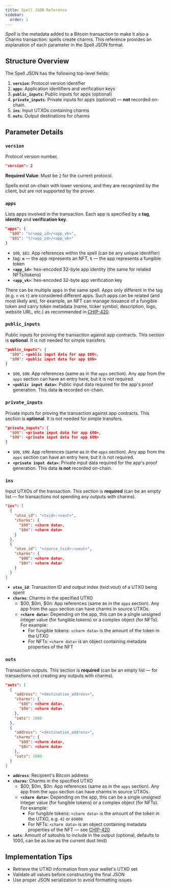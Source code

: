 ```yaml
---
title: Spell JSON Reference
sidebar:
  order: 1
---
```


_Spell_ is the metadata added to a Bitcoin transaction to make it also a Charms transaction: spells create charms. This reference provides an explanation of each parameter in the Spell JSON format.

## Structure Overview

The Spell JSON has the following top-level fields:

1. **`version`**: Protocol version identifier
2. **`apps`**: Application identifiers and verification keys
3. **`public_inputs`**: Public inputs for apps (optional)
4. **`private_inputs`**: Private inputs for apps (optional) — **not** recorded on-chain.
5. **`ins`**: Input UTXOs containing charms
6. **`outs`**: Output destinations for charms

## Parameter Details

### `version`

Protocol version number.

```json
"version": 2
```

**Required Value**: Must be `2` for the current protocol. 

Spells exist on-chain with lower versions, and they are recognized by the client, but are not supported by the prover.

### `apps`

Lists apps involved in the transaction. Each app is specified by a **tag**, **identity** and **verification key**.

```json
"apps": {
  "$00": "n/<app_id>/<app_vk>",
  "$01": "t/<app_id>/<app_vk>"
}
```

- `$00`, `$01`: App references within the spell (can be any unique identifier)
- tag: **`n`** — the app represents an NFT, **`t`** — the app represents a fungible token
- **`<app_id>`**: hex-encoded 32-byte app identity (the same for related NFTs/tokens)
- **`<app_vk>`**: hex-encoded 32-byte app verification key

There can be multiple apps in the same spell. Apps only different in the tag (e.g. `n` vs `t`) are considered different apps. Such apps can be related (and most likely are), for example, an NFT can manage issuance of a fungible token and carry token metadata (name, ticker symbol, description, logo, website URL, etc.) as recommended in [CHIP-420](https://github.com/CharmsDev/charms/blob/main/CHIPs/CHIP-0420). 

### `public_inputs`

Public inputs for proving the transaction against app contracts. This section is **optional**. It is not needed for simple transfers.

```json
"public_inputs": {
  "$00": <public input data for app $00>,
  "$0N": <public input data for app $0N>
}
```

- `$00`, `$0N`: App references (same as in the `apps` section). Any app from the `apps` section can have an entry here, but it is not required.
- **`<public input data>`**: Public input data required for the app's proof generation. This data **is** recorded on-chain.

### `private_inputs`

Private inputs for proving the transaction against app contracts. This section is **optional**. It is not needed for simple transfers.

```json
"private_inputs": {
  "$00": <private input data for app $00>,
  "$0N": <private input data for app $0N>
}
```

- `$00`, `$0N`: App references (same as in the `apps` section). Any app from the `apps` section can have an entry here, but it is not required.
- **`<private input data>`**: Private input data required for the app's proof generation. This data **is not** recorded on-chain.

### `ins`

Input UTXOs of the transaction. This section is **required** (can be an empty list — for transactions not spending any outputs with charms).

```json
"ins": [
  {
    "utxo_id": "<txid>:<vout>",
    "charms": {
      "$00": <charm data>,
      "$0m": <charm data>
    }
  },
  {
    "utxo_id": "<source_txid>:<vout>",
    "charms": {
      "$00": <charm data>,
      "$0n": <charm data>
    }
  }
]
```

- **`utxo_id`**: Transaction ID and output index (txid:vout) of a UTXO being spent
- **`charms`**: Charms in the specified UTXO
  - $00, $0m, $0n: App references (same as in the `apps` section). Any app from the `apps` section can have charms in source UTXOs.
  - **`<charm data>`**: Depending on the app, this can be a single unsigned integer value (for fungible tokens) or a complex object (for NFTs). For example:
    - For fungible tokens: `<charm data>` is the amount of the token in the UTXO
    - For NFTs: `<charm data>` is an object containing metadata properties of the NFT

### `outs`

Transaction outputs. This section is **required** (can be an empty list — for transactions not creating any outputs with charms).

```json
"outs": [
  {
    "address": "<destination_address>",
    "charms": {
      "$00": <charm data>,
      "$0m": <charm data>
    },
    "sats": 1000
  },
  {
    "address": "<destination_address>",
    "charms": {
      "$00": <charm data>,
      "$0n": <charm data>
    },
    "sats": 1000
  }
]
```

- **`address`**: Recipient's Bitcoin address
- **`charms`**: Charms in the specified UTXO
  - $00, $0m, $0n: App references (same as in the `apps` section). Any app from the `apps` section can have charms in source UTXOs.
  - **`<charm data>`**: Depending on the app, this can be a single unsigned integer value (for fungible tokens) or a complex object (for NFTs). For example:
    - For fungible tokens: `<charm data>` is the amount of the token in the UTXO, e.g. `42` or `69000`
    - For NFTs: `<charm data>` is an object containing metadata properties of the NFT — see [CHIP-420](https://github.com/CharmsDev/charms/tree/main/CHIPs/CHIP-0420)
- **`sats`**: Amount of satoshis to include in the output (optional, defaults to 1000, can be as low as the current dust limit)

## Implementation Tips

- Retrieve the UTXO information from your wallet's UTXO set
- Validate all values before constructing the final JSON
- Use proper JSON serialization to avoid formatting issues
